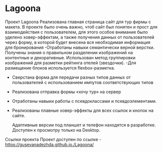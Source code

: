 # Lagoona

Проект Lagoona
Реализована главная страница сайт для тур фирмы с макета. В проекте было очень важно, чтоб сайт был понятен и прост для взаимодействия с пользователем, для этого особое внимание было уделено ховер-эффектам, а также получения данных от пользователей через форму, в которой будет внесена вся необходимая информация для бронирования
-Отработаны навыки семантически верной верстки. Получены знания о правильном разделении изображений на контентные и декоративные. Использован метод группировки изображений  для разметки рейтинга отелей (звездочки).
-Для размещение блоков используется flexbox-разметка.
- Сверстана форма для передачи разных типов данных от пользователей с использованием импутов соответствующих типов
- Реализована отправка формы «хочу тур» на сервер 
- Отработаны навыки работы с псевдоклассами и псевдоэлементами.
- Реализованы плавные ховер-эффекты для всех ссылок и кнопок на сайте.

  Адаптивные версии под планшет и телефон находятся в разработке. Доступен к просмотру только на Desktop.

Ссылки проекта
Проект доступен по ссылке - https://gusevanadezhda.github.io./Lagoona/
